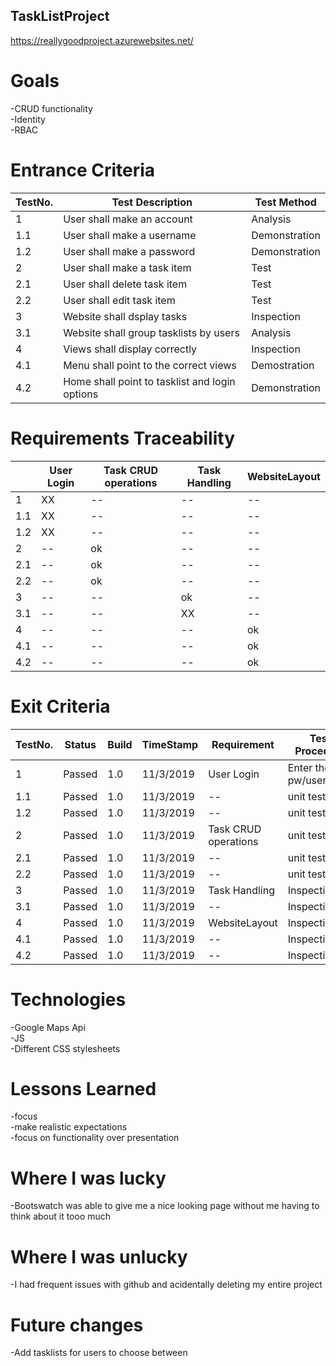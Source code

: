 <h2>TaskListProject</h2>

https://reallygoodproject.azurewebsites.net/

<h1>Goals</h1>

-CRUD functionality<br>
-Identity<br>
-RBAC

<h1>Entrance Criteria</h1>

|TestNo.|Test Description|Test Method|
|--|--|--|
|1|User shall make an account|Analysis|
|1.1|User shall make a username|Demonstration|
|1.2|User shall make a password|Demonstration|
|2|User shall make a task item|Test|
|2.1|User shall delete task item|Test|
|2.2|User shall edit task item|Test|
|3|Website shall dsplay tasks|Inspection|
|3.1|Website shall group tasklists by users|Analysis|
|4|Views shall display correctly|Inspection|
|4.1|Menu shall point to the correct views|Demostration|
|4.2|Home shall point to tasklist and login options|Demonstration|

<h1>Requirements Traceability</h1>

||User Login|Task CRUD operations|Task Handling|WebsiteLayout|
|--|--|--|--|--|
|1|XX|--|--|--|
|1.1|XX|--|--|--|
|1.2|XX|--|--|--|
|2|--|ok|--|--|
|2.1|--|ok|--|--|
|2.2|--|ok|--|--|
|3|--|--|ok|--|
|3.1|--|--|XX|--|
|4|--|--|--|ok|
|4.1|--|--|--|ok|
|4.2|--|--|--|ok|

<h1>Exit Criteria</h1>

|TestNo.|Status|Build|TimeStamp|Requirement|Test Procedure|
|--|--|--|--|--|--|
|1|Passed|1.0|11/3/2019|User Login|Enter the pw/username|
|1.1|Passed|1.0|11/3/2019|--|unit test|
|1.2|Passed|1.0|11/3/2019|--|unit test|
|2|Passed|1.0|11/3/2019|Task CRUD operations|unit test|
|2.1|Passed|1.0|11/3/2019|--|unit test|
|2.2|Passed|1.0|11/3/2019|--|unit test|
|3|Passed|1.0|11/3/2019|Task Handling|Inspection|
|3.1|Passed|1.0|11/3/2019|--|Inspection|
|4|Passed|1.0|11/3/2019|WebsiteLayout|Inspection|
|4.1|Passed|1.0|11/3/2019|--|Inspection|
|4.2|Passed|1.0|11/3/2019|--|Inspection|

<h1>Technologies</h1>

-Google Maps Api<br>
-JS<br>
-Different CSS stylesheets

<h1>Lessons Learned</h1>

-focus<br>
-make realistic expectations<br>
-focus on functionality over presentation

<h1>Where I was lucky</h1>

-Bootswatch was able to give me a nice looking page without me having to think about it tooo much

<h1>Where I was unlucky</h1>

-I had frequent issues with github and acidentally deleting my entire project

<h1>Future changes</h1>

-Add tasklists for users to choose between
